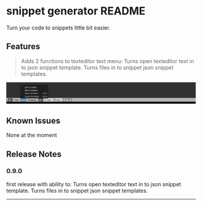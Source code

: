 # snippet generator README

Turn your code to snippets little bit easier.

## Features

> Adds 2 functions to texteditor text menu:
Turns open texteditor text in to json snippet template.
Turns files in to snippet json snippet templates.

![Additions to text menu](images/text_menu.jpg)

## Known Issues

None at the moment

## Release Notes

### 0.9.0
first release with ability to:
Turns open texteditor text in to json snippet template.
Turns files in to snippet json snippet templates.

-----------------------------------------------------------------------------------------------------------